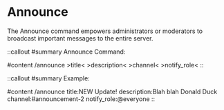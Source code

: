 # Announce

The Announce command empowers administrators or moderators to broadcast important messages to the entire server.

::callout
#summary
Announce Command:

#content
/announce >title< >description< >channel< >notify_role<
::

::callout
#summary
Example:

#content
/announce title:NEW Update! description:Blah blah Donald Duck channel:#announcement-2 notify_role:@everyone
::